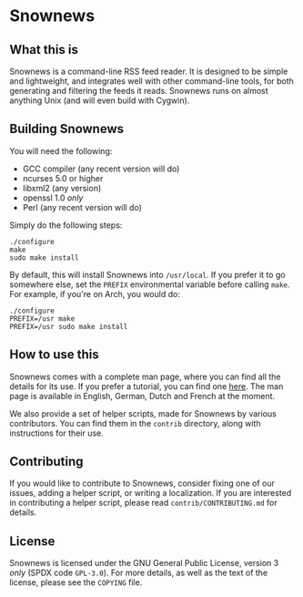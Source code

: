 Snownews
========

What this is
------------

Snownews is a command-line RSS feed reader. It is designed to be simple and
lightweight, and integrates well with other command-line tools, for both
generating and filtering the feeds it reads. Snownews runs on almost anything
Unix (and will even build with Cygwin).

Building Snownews
-----------------

You will need the following:

- GCC compiler (any recent version will do)
- ncurses 5.0 or higher
- libxml2 (any version)
- openssl 1.0 *only*
- Perl (any recent version will do)

Simply do the following steps:

```
./configure
make
sudo make install
```

By default, this will install Snownews into ``/usr/local``. If you prefer it to
go somewhere else, set the ``PREFIX`` environmental variable before calling
``make``. For example, if you're on Arch, you would do:

```
./configure
PREFIX=/usr make
PREFIX=/usr sudo make install
```

How to use this
---------------

Snownews comes with a complete man page, where you can find all the details for
its use. If you prefer a tutorial, you can find one [here][1]. The man page is
available in English, German, Dutch and French at the moment. 

We also provide a set of helper scripts, made for Snownews by various
contributors. You can find them in the ``contrib`` directory, along with
instructions for their use.

Contributing
------------

If you would like to contribute to Snownews, consider fixing one of our issues,
adding a helper script, or writing a localization. If you are interested in
contributing a helper script, please read ``contrib/CONTRIBUTING.md`` for
details. 

License
-------

Snownews is licensed under the GNU General Public License, version 3 *only*
(SPDX code ``GPL-3.0``). For more details, as well as the text of the license,
please see the ``COPYING`` file.

[1]: https://retro-freedom.nz/tech-101-snownews.html 
